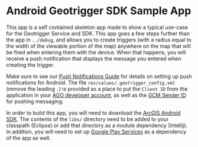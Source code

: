 # Android Geotrigger SDK Sample App

This app is a self contained skeleton app made to show a typical use-case for the Geotrigger Service and SDK. This app goes a few steps further than the app in `../debug`, and allows you to create triggers (with a radius equal to the width of the viewable portion of the map) anywhere on the map that will be fired when entering them with the device.  When that happens, you will receive a push notification that displays the message you entered when creating the trigger.

Make sure to see our [Push Notifications Guide][push-notifications-docs] for details on setting up push notifications for Android. The file `res/values/.geotrigger_config.xml` (remove the leading `.`) is provided as a place to put the `Client ID` from the application in your [AGO developer account][ago-applications], as well as the [GCM Sender ID][gcm-sender-id] for pushing messaging.

In order to build this app, you will need to download the [ArcGIS Android SDK][arcgis-sdk-android]. The contents of the `libs/` directory need to be added to your classpath (Eclipse) or add that directory as a module dependency (Intellij). In addition, you will need to set up [Google Play Services][google-play-services] as a dependency of the app as well.


[push-notifications-docs]:https://developers.arcgis.com/geotrigger-service/android-push-notifications
[ago-applications]:https://developers.arcgis.com/en/applications/
[gcm-sender-id]:http://developer.android.com/google/gcm/gs.html#create-proj
[arcgis-sdk-android]:https://developers.arcgis.com/en/android/install.html
[google-play-services]:http://developer.android.com/google/play-services/setup.html

